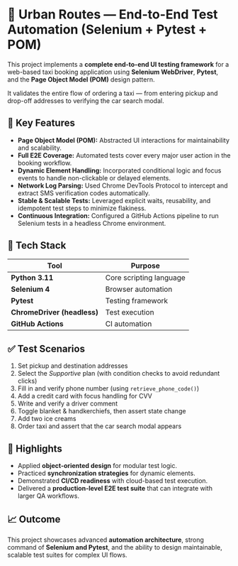 # 🚖 Urban Routes — End-to-End Test Automation (Selenium + Pytest + POM)

This project implements a **complete end-to-end UI testing framework** for a web-based taxi booking application using **Selenium WebDriver**, **Pytest**, and the **Page Object Model (POM)** design pattern.  

It validates the entire flow of ordering a taxi — from entering pickup and drop-off addresses to verifying the car search modal.

## 🧩 Key Features

- **Page Object Model (POM):** Abstracted UI interactions for maintainability and scalability.  
- **Full E2E Coverage:** Automated tests cover every major user action in the booking workflow.  
- **Dynamic Element Handling:** Incorporated conditional logic and focus events to handle non-clickable or delayed elements.  
- **Network Log Parsing:** Used Chrome DevTools Protocol to intercept and extract SMS verification codes automatically.  
- **Stable & Scalable Tests:** Leveraged explicit waits, reusability, and idempotent test steps to minimize flakiness.  
- **Continuous Integration:** Configured a GitHub Actions pipeline to run Selenium tests in a headless Chrome environment.

## 🧪 Tech Stack

| Tool | Purpose |
|------|----------|
| **Python 3.11** | Core scripting language |
| **Selenium 4** | Browser automation |
| **Pytest** | Testing framework |
| **ChromeDriver (headless)** | Test execution |
| **GitHub Actions** | CI automation |

## ✅ Test Scenarios

1. Set pickup and destination addresses  
2. Select the *Supportive* plan (with condition checks to avoid redundant clicks)  
3. Fill in and verify phone number (using `retrieve_phone_code()`)  
4. Add a credit card with focus handling for CVV  
5. Write and verify a driver comment  
6. Toggle blanket & handkerchiefs, then assert state change  
7. Add two ice creams  
8. Order taxi and assert that the car search modal appears  

## 🧠 Highlights

- Applied **object-oriented design** for modular test logic.  
- Practiced **synchronization strategies** for dynamic elements.  
- Demonstrated **CI/CD readiness** with cloud-based test execution.  
- Delivered a **production-level E2E test suite** that can integrate with larger QA workflows.

## 📈 Outcome

This project showcases advanced **automation architecture**, strong command of **Selenium and Pytest**, and the ability to design maintainable, scalable test suites for complex UI flows.
